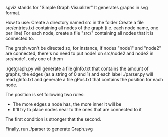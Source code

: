 sgviz stands for "Simple Graph Visualizer"
It generates graphs in svg format.

How to use:
Create a directory named src in the folder
Create a file src/entries.txt containing all nodes of the graph (i.e. each node name, one per line)
For each node, create a file "src/<nodename>" containing all nodes that it is connected to.

The graph won't be directed so, for instance, if nodes "node1" and "node2" are connected, there's no need to
put node1 on src/node2 and node2 in src/node1, only one of them

./getgraph.py will generate a file gInfo.txt that contains the amount of graphs, the edges (as a string of 0 and 1) and each label
./parser.py will read gInfo.txt and generate a file gPos.txt that contains the position for each node.

The position is set following two rules:
 - The more edges a node has, the more inner it will be
 - It'll try to place nodes near to the ones that are connected to it

The first condition is stronger that the second.

Finally, run ./parser to generate Graph.svg
